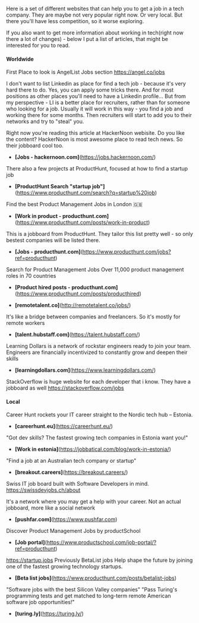 



Here is a set of different websites that can help you to get a job in a tech company. They are maybe not very popular right now. Or very local. But there you'll have less competition, so it worse exploring.



If you also want to get more information about working in tech(right now there a lot of changes) - below I put a list of articles, that might be interested for you to read.

#### Worldwide


First Place to look is AngelList Jobs section https://angel.co/jobs

I don't want to list Linkedin as place for find a tech job - because it's very hard there to do. Yes, you can apply some tricks there. And for most positions as other places you'll need to have a Linkedin profile... But from my perspective - LI is a better place for recruiters, rather than for someone who looking for a job. Usually it will work in this way - you find a job and working there for some months. Then recruiters will start to add you to their networks and try to "steal" you.


Right now you're reading this article at HackerNoon webisite. Do you like the content? HackerNoon is most awesome place to read tech news. So their jobboard  cool too.
- **[Jobs - hackernoon.com]**(https://jobs.hackernoon.com/)



There also a few projects at ProductHunt, focused at how to find a startup job
- **[ProductHunt Search "startup job"]**(https://www.producthunt.com/search?q=startup%20job)


Find the best Product Management Jobs in London 🇬🇧
- **[Work in product - producthunt.com]**(https://www.producthunt.com/posts/work-in-product)


This is a jobboard from ProductHunt. They tailor this list pretty well - so only bestest companies will be listed there.
- **[Jobs - producthunt.com]**(https://www.producthunt.com/jobs?ref=producthunt)



Search for Product Management Jobs
Over 11,000 product management roles in 70 countries
- **[Product hired posts - producthunt.com]**(https://www.producthunt.com/posts/producthired)



- **[remotetalent.co]**(http://remotetalent.co/jobs/)


It's like a bridge between companies and freelancers. So it's mostly for remote workers
- **[talent.hubstaff.com]**(https://talent.hubstaff.com/)


Learning Dollars is a network of rockstar engineers ready to join your team. Engineers are financially incentivized to constantly grow and deepen their skills
- **[learningdollars.com]**(https://www.learningdollars.com/)



StackOverflow is huge website for each developer that i know. They have a jobboard as well
https://stackoverflow.com/jobs




#### Local


Career Hunt rockets your IT career straight to the Nordic tech hub – Estonia.
- **[careerhunt.eu]**(https://careerhunt.eu/)


"Got dev skills? The fastest growing tech companies in Estonia want you!"
- **[Work in estonia]**(https://jobbatical.com/blog/work-in-estonia/)



"Find a job at an Australian tech company or startup"
- **[breakout.careers]**(https://breakout.careers/)



Swiss IT job board built with Software Developers in mind.
https://swissdevjobs.ch/about



It's a network where you may get a help with your career. Not an actual jobboard, more like a social network
- **[pushfar.com]**(https://www.pushfar.com)




Discover Product Management Jobs by productSchool
- **[Job portal]**(https://www.productschool.com/job-portal/?ref=producthunt)



https://startup.jobs Previously BetaList jobs
Help shape the future by joining one of the fastest growing technology startups.
- **[Beta list jobs]**(https://www.producthunt.com/posts/betalist-jobs)


"Software jobs with the best Silicon Valley companies"
"Pass Turing's programming tests and get matched to long-term remote American software job opportunities!"
- **[turing.ly]**(https://turing.ly/)
